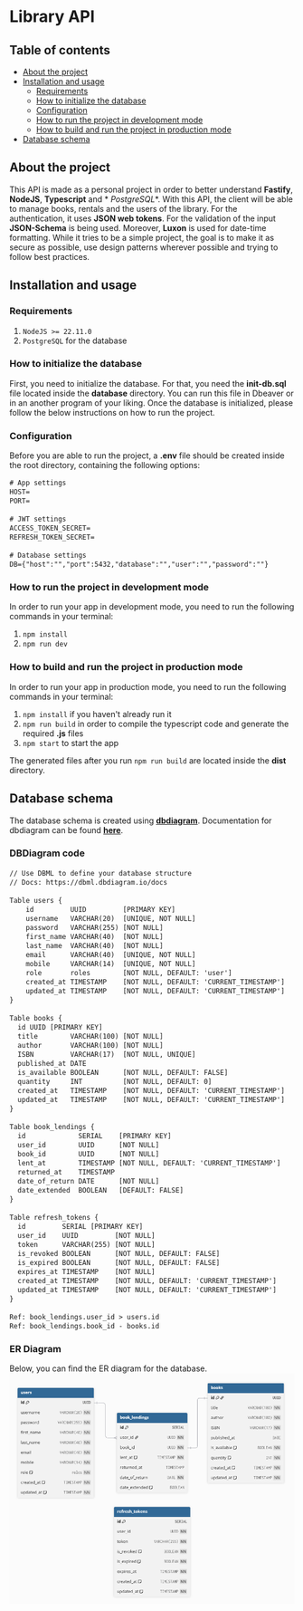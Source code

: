 # Library API

## Table of contents

- [About the project](#about-the-project)
- [Installation and usage](#installation-and-usage)
    - [Requirements](#requirements)
    - [How to initialize the database](#how-to-initialize-the-database)
    - [Configuration](#configuration)
    - [How to run the project in development mode](#how-to-run-the-project-in-development-mode)
    - [How to build and run the project in production mode](#how-to-build-and-run-the-project-in-production-mode)
- [Database schema](#database-schema)

## About the project

This API is made as a personal project in order to better understand **Fastify**, **NodeJS**, **Typescript** and *
*PostgreSQL**. With this API, the client will be able to manage books, rentals and the users of the library. For the
authentication, it uses **JSON web tokens**. For the validation of the input **JSON-Schema** is being used. Moreover,
**Luxon** is used for date-time formatting. While it tries to be a simple project, the goal is to make it as secure as
possible, use design patterns wherever possible and trying to follow best practices.

## Installation and usage

### Requirements

1. ```NodeJS >= 22.11.0```
2. ```PostgreSQL``` for the database

### How to initialize the database

First, you need to initialize the database. For that, you need the **init-db.sql** file located inside the **database**
directory. You can run this file in Dbeaver or in an another program of your liking. Once the database is initialized,
please follow the below instructions on how to run the project.

### Configuration

Before you are able to run the project, a **.env** file should be created inside the root directory, containing the
following options:

```
# App settings
HOST=
PORT=

# JWT settings
ACCESS_TOKEN_SECRET=
REFRESH_TOKEN_SECRET=

# Database settings
DB={"host":"","port":5432,"database":"","user":"","password":""}
```

### How to run the project in development mode

In order to run your app in development mode, you need to run the following commands in your terminal:

1. ```npm install```
2. ```npm run dev```

### How to build and run the project in production mode

In order to run your app in production mode, you need to run the following commands in your terminal:

1. ```npm install``` if you haven't already run it
2. ```npm run build``` in order to compile the typescript code and generate the required **.js** files
3. ```npm start``` to start the app

The generated files after you run ```npm run build``` are located inside the **dist** directory.

## Database schema
The database schema is created using **[dbdiagram](https://dbdiagram.io/home)**.
Documentation for dbdiagram can be found **[here](https://dbml.dbdiagram.io/docs)**.

### DBDiagram code
```text
// Use DBML to define your database structure
// Docs: https://dbml.dbdiagram.io/docs

Table users {
    id         UUID         [PRIMARY KEY]
    username   VARCHAR(20)  [UNIQUE, NOT NULL]
    password   VARCHAR(255) [NOT NULL]
    first_name VARCHAR(40)  [NOT NULL]
    last_name  VARCHAR(40)  [NOT NULL]
    email      VARCHAR(40)  [UNIQUE, NOT NULL]
    mobile     VARCHAR(14)  [UNIQUE, NOT NULL]
    role       roles        [NOT NULL, DEFAULT: 'user']
    created_at TIMESTAMP    [NOT NULL, DEFAULT: 'CURRENT_TIMESTAMP']
    updated_at TIMESTAMP    [NOT NULL, DEFAULT: 'CURRENT_TIMESTAMP']
}

Table books {
  id UUID [PRIMARY KEY]
  title        VARCHAR(100) [NOT NULL]
  author       VARCHAR(100) [NOT NULL]
  ISBN         VARCHAR(17)  [NOT NULL, UNIQUE]
  published_at DATE
  is_available BOOLEAN      [NOT NULL, DEFAULT: FALSE]
  quantity     INT          [NOT NULL, DEFAULT: 0]
  created_at   TIMESTAMP    [NOT NULL, DEFAULT: 'CURRENT_TIMESTAMP']
  updated_at   TIMESTAMP    [NOT NULL, DEFAULT: 'CURRENT_TIMESTAMP']
}

Table book_lendings {
  id             SERIAL    [PRIMARY KEY]
  user_id        UUID      [NOT NULL]
  book_id        UUID      [NOT NULL]
  lent_at        TIMESTAMP [NOT NULL, DEFAULT: 'CURRENT_TIMESTAMP']
  returned_at    TIMESTAMP
  date_of_return DATE      [NOT NULL]
  date_extended  BOOLEAN   [DEFAULT: FALSE]
}

Table refresh_tokens {
  id         SERIAL [PRIMARY KEY]
  user_id    UUID         [NOT NULL]
  token      VARCHAR(255) [NOT NULL]
  is_revoked BOOLEAN      [NOT NULL, DEFAULT: FALSE]
  is_expired BOOLEAN      [NOT NULL, DEFAULT: FALSE]
  expires_at TIMESTAMP    [NOT NULL]
  created_at TIMESTAMP    [NOT NULL, DEFAULT: 'CURRENT_TIMESTAMP']
  updated_at TIMESTAMP    [NOT NULL, DEFAULT: 'CURRENT_TIMESTAMP']
}

Ref: book_lendings.user_id > users.id
Ref: book_lendings.book_id - books.id
```

### ER Diagram
Below, you can find the ER diagram for the database.
![er-diagram](documentation-assets/er-diagram.PNG)